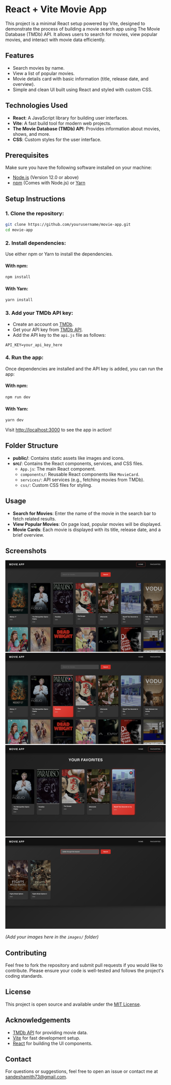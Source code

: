 
# React + Vite Movie App

This project is a minimal React setup powered by Vite, designed to demonstrate the process of building a movie search app using The Movie Database (TMDb) API. It allows users to search for movies, view popular movies, and interact with movie data efficiently.

## Features
- Search movies by name.
- View a list of popular movies.
- Movie details card with basic information (title, release date, and overview).
- Simple and clean UI built using React and styled with custom CSS.

## Technologies Used
- **React**: A JavaScript library for building user interfaces.
- **Vite**: A fast build tool for modern web projects.
- **The Movie Database (TMDb) API**: Provides information about movies, shows, and more.
- **CSS**: Custom styles for the user interface.

## Prerequisites
Make sure you have the following software installed on your machine:

- [Node.js](https://nodejs.org/) (Version 12.0 or above)
- [npm](https://npmjs.com/) (Comes with Node.js) or [Yarn](https://yarnpkg.com/)

## Setup Instructions

### 1. Clone the repository:
```bash
git clone https://github.com/yourusername/movie-app.git
cd movie-app
```

### 2. Install dependencies:
Use either npm or Yarn to install the dependencies.

#### With npm:
```bash
npm install
```

#### With Yarn:
```bash
yarn install
```

### 3. Add your TMDb API key:
- Create an account on [TMDb](https://www.themoviedb.org/).
- Get your API key from [TMDb API](https://www.themoviedb.org/settings/api).
- Add the API key to the `api.js` file as follows:
```
API_KEY=your_api_key_here
```

### 4. Run the app:
Once dependencies are installed and the API key is added, you can run the app:

#### With npm:
```bash
npm run dev
```

#### With Yarn:
```bash
yarn dev
```

Visit [http://localhost:3000](http://localhost:3000) to see the app in action!

## Folder Structure
- **public/**: Contains static assets like images and icons.
- **src/**: Contains the React components, services, and CSS files.
  - `App.js`: The main React component.
  - `components/`: Reusable React components like `MovieCard`.
  - `services/`: API services (e.g., fetching movies from TMDb).
  - `css/`: Custom CSS files for styling.

## Usage
- **Search for Movies**: Enter the name of the movie in the search bar to fetch related results.
- **View Popular Movies**: On page load, popular movies will be displayed.
- **Movie Cards**: Each movie is displayed with its title, release date, and a brief overview.

## Screenshots
![Home Page](./images/home.png)
![Movie Favorite Added](./images/liked.png)
![Favorite ](./images/Favorite.png)
![Movie Search](./images/search.png)

*(Add your images here in the `images/` folder)*

## Contributing
Feel free to fork the repository and submit pull requests if you would like to contribute. Please ensure your code is well-tested and follows the project's coding standards.

## License
This project is open source and available under the [MIT License](LICENSE).

## Acknowledgements
- [TMDb API](https://www.themoviedb.org/documentation/api) for providing movie data.
- [Vite](https://vitejs.dev/) for fast development setup.
- [React](https://reactjs.org/) for building the UI components.

## Contact
For questions or suggestions, feel free to open an issue or contact me at [sandeshamith73@gmail.com](mailto:sandeshamith73@gmail.com).
